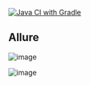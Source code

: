 [![Java CI with Gradle](https://github.com/LubovKrash/AppReplanDelivery/actions/workflows/gradle.yml/badge.svg)](https://github.com/LubovKrash/AppReplanDelivery/actions/workflows/gradle.yml)
## Allure
![image](https://github.com/user-attachments/assets/49da679b-77d9-4ba3-bd0a-b6176b107739)


![image](https://github.com/user-attachments/assets/f593b590-3b92-488f-9734-2f855c93865f)
